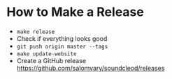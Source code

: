 # How to Make a Release

- `make release`
- Check if everything looks good
- `git push origin master --tags`
- `make update-website`
- Create a GitHub release https://github.com/salomvary/soundcleod/releases
